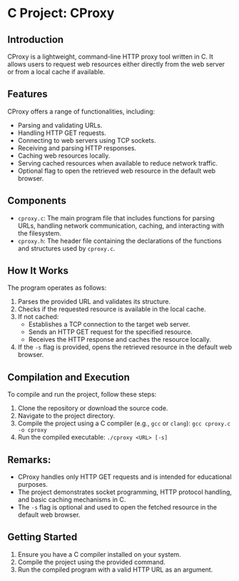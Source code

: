 # C Project: CProxy

## Introduction

CProxy is a lightweight, command-line HTTP proxy tool written in C. It allows users to request web resources either directly from the web server or from a local cache if available.

## Features

CProxy offers a range of functionalities, including:

- Parsing and validating URLs.
- Handling HTTP GET requests.
- Connecting to web servers using TCP sockets.
- Receiving and parsing HTTP responses.
- Caching web resources locally.
- Serving cached resources when available to reduce network traffic.
- Optional flag to open the retrieved web resource in the default web browser.

## Components

- `cproxy.c`: The main program file that includes functions for parsing URLs, handling network communication, caching, and interacting with the filesystem.
- `cproxy.h`: The header file containing the declarations of the functions and structures used by `cproxy.c`.

## How It Works

The program operates as follows:

1. Parses the provided URL and validates its structure.
2. Checks if the requested resource is available in the local cache.
3. If not cached:
   - Establishes a TCP connection to the target web server.
   - Sends an HTTP GET request for the specified resource.
   - Receives the HTTP response and caches the resource locally.
4. If the `-s` flag is provided, opens the retrieved resource in the default web browser.

## Compilation and Execution

To compile and run the project, follow these steps:

1. Clone the repository or download the source code.
2. Navigate to the project directory.
3. Compile the project using a C compiler (e.g., `gcc` or `clang`): `gcc cproxy.c -o cproxy`
4. Run the compiled executable: `./cproxy <URL> [-s]`

## Remarks:

- CProxy handles only HTTP GET requests and is intended for educational purposes.
- The project demonstrates socket programming, HTTP protocol handling, and basic caching mechanisms in C.
- The `-s` flag is optional and used to open the fetched resource in the default web browser.

## Getting Started

1. Ensure you have a C compiler installed on your system.
2. Compile the project using the provided command.
3. Run the compiled program with a valid HTTP URL as an argument.

